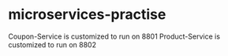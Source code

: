 # microservices-practise

Coupon-Service is customized to run on 8801
Product-Service is customized to run on 8802
